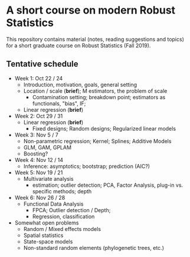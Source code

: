# A short course on modern Robust Statistics

This repository contains material (notes, reading suggestions and topics) for a short
graduate course on Robust Statistics (Fall 2019).

## Tentative schedule

- Week 1: Oct 22 / 24
    - Introduction, motivation, goals, general setting
    - Location / scale (**brief**); M estimators, the problem of scale
         - Contamination setting; breakdown point; estimators as functionals, "bias", IF;
    - Linear regression (**brief**)
- Week 2: Oct 29 / 31
    - Linear regression (**brief**)
        - Fixed designs;  Random designs;  Regularized linear models
- Week 3: Nov 5 / 7
    - Non-parametric regression;  Kernel; Splines; Additive Models
    - GLM, GAM, GPLAM
    - Boosting?
- Week 4: Nov 12 / 14
    - Inference: asymptotics; bootstrap; prediction (AIC?)
- Week 5: Nov 19 / 21
    - Multivariate analysis
         - estimation; outlier detection; PCA, Factor Analysis, plug-in vs. specific methods; depth
- Week 6: Nov 26 / 28
    - Functional Data Analysis
         - FPCA; Outlier detection / Depth;
        - Regression, classification
- Somewhat open problems 
    - Random / Mixed effects models
    - Spatial statistics
    - State-space models
    - Non-standard random elements (phylogenetic trees, etc.)
